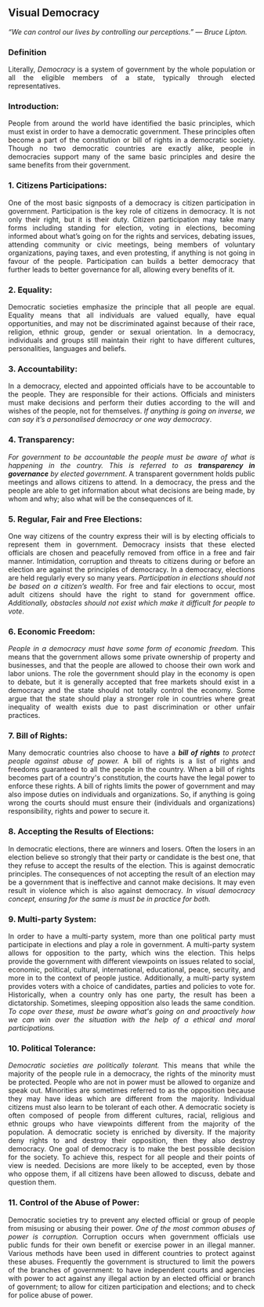 ## Visual Democracy
<i>“We can control our lives by controlling our perceptions.” — Bruce Lipton.</i>

<h3>Definition</h3>
<p align="justify">Literally, <i>Democracy</i> is a system of government by the whole population or all the eligible members of a state, typically through elected representatives.</p>
<h3>Introduction:</h3>
<p align="justify">People from around the world have identified the basic principles, which must exist in order to have a democratic government. These principles often become a part of the constitution or bill of rights in a democratic society. Though no two democratic countries are exactly alike, people in democracies support many of the same basic principles and desire the same benefits from their government.</p>
<h3>1. Citizens Participations:</h3>
<p align="justify">One of the most basic signposts of a democracy is citizen participation in government. Participation is the key role of citizens in democracy. It is not only their right, but it is their duty. Citizen participation may take many forms including standing for election, voting in elections, becoming informed about what’s going on for the rights and services, debating issues, attending community or civic meetings, being members of voluntary organizations, paying taxes, and even protesting, if anything is not going in favour of the people. Participation can builds a better democracy that further leads to better governance for all, allowing every benefits of it.</p>
<h3>2. Equality:</h3>
<p align="justify">Democratic societies emphasize the principle that all people are equal. Equality means that all individuals are valued equally, have equal opportunities, and may not be discriminated against because of their race, religion, ethnic group, gender or sexual orientation. In a democracy, individuals and groups still maintain their right to have different cultures, personalities, languages and beliefs.</p>
<h3>3. Accountability:</h3>
<p align="justify">In a democracy, elected and appointed officials have to be accountable to the people. They are responsible for their actions. Officials and ministers must make decisions and perform their duties according to the will and wishes of the people, not for themselves. <i>If anything is going on inverse, we can say it’s a personalised democracy or one way democracy</i>.</p>
<h3>4. Transparency:</h3>
<p align="justify"><i>For government to be accountable the people must be aware of what is happening in the country. This is referred to as <b>transparency in governance</b> by elected government</i>. A transparent government holds public meetings and allows citizens to attend. In a democracy, the press and the people are able to get information about what decisions are being made, by whom and why; also what will be the consequences of it.</p>
<h3>5. Regular, Fair and Free Elections:</h3>
<p align="justify">One way citizens of the country express their will is by electing officials to represent them in government. Democracy insists that these elected officials are chosen and peacefully removed from office in a free and fair manner. Intimidation, corruption and threats to citizens during or before an election are against the principles of democracy. In a democracy, elections are held regularly every so many years. <i>Participation in elections should not be based on a citizen’s wealth</i>. For free and fair elections to occur, most adult citizens should have the right to stand for government office. <i>Additionally, obstacles should not exist which make it difficult for people to vote</i>.</p>
<h3>6. Economic Freedom:</h3>
<p align="justify"><i>People in a democracy must have some form of economic freedom.</i> This means that the government allows some private ownership of property and businesses, and that the people are allowed to choose their own work and labor unions. The role the government should play in the economy is open to debate, but it is generally accepted that free markets should exist in a democracy and the state should not totally control the economy. Some argue that the state should play a stronger role in countries where great inequality of wealth exists due to past discrimination or other unfair practices.</p>
<h3>7. Bill of Rights:</h3>
<p align="justify">Many democratic countries also choose to have a <i><b>bill of rights</b> to protect people against abuse of power.</i> A bill of rights is a list of rights and freedoms guaranteed to all the people in the country. When a bill of rights becomes part of a country's constitution, the courts have the legal power to enforce these rights. A bill of rights limits the power of government and may also impose duties on individuals and organizations. So, if anything is going wrong the courts should must ensure their (individuals and organizations) responsibility, rights and power to secure it.</p>
<h3>8. Accepting the Results of Elections:</h3>
<p align="justify">In democratic elections, there are winners and losers. Often the losers in an election believe so strongly that their party or candidate is the best one, that they refuse to accept the results of the election. This is against democratic principles. The consequences of not accepting the result of an election may be a government that is ineffective and cannot make decisions. It may even result in violence which is also against democracy. <i>In visual democracy concept, ensuring for the same is must be in practice for both.</i></p>
<h3>9. Multi-party System:</h3>
<p align="justify">In order to have a multi-party system, more than one political party must participate in elections and play a role in government. A multi-party system allows for opposition to the party, which wins the election. This helps provide the government with different viewpoints on issues related to social, economic, political, cultural, international, educational, peace, security, and more in to the context of people justice. Additionally, a multi-party system provides voters with a choice of candidates, parties and policies to vote for. Historically, when a country only has one party, the result has been a dictatorship. Sometimes, sleeping opposition also leads the same condition. <i>To cope over these, must be aware what's going on and proactively how we can win over the situation with the help of a ethical and moral participations.</i></p>
<h3>10. Political Tolerance:</h3>
<p align="justify"><i>Democratic societies are politically tolerant.</i> This means that while the majority of the people rule in a democracy, the rights of the minority must be protected. People who are not in power must be allowed to organize and speak out. Minorities are sometimes referred to as the opposition because they may have ideas which are different from the majority. Individual citizens must also learn to be tolerant of each other. A democratic society is often composed of people from different cultures, racial, religious and ethnic groups who have viewpoints different from the majority of the population. A democratic society is enriched by diversity. If the majority deny rights to and destroy their opposition, then they also destroy democracy. One goal of democracy is to make the best possible decision for the society. To achieve this, respect for all people and their points of view is needed. Decisions are more likely to be accepted, even by those who oppose them, if all citizens have been allowed to discuss, debate and question them.</p>
<h3>11. Control of the Abuse of Power:</h3>
<p align="justify">Democratic societies try to prevent any elected official or group of people from misusing or abusing their power. <i>One of the most common abuses of power is corruption.</i> Corruption occurs when government officials use public funds for their own benefit or exercise power in an illegal manner. Various methods have been used in different countries to protect against these abuses. Frequently the government is structured to limit the powers of the branches of government: to have independent courts and agencies with power to act against any illegal action by an elected official or branch of government; to allow for citizen participation and elections; and to check for police abuse of power.</p>
